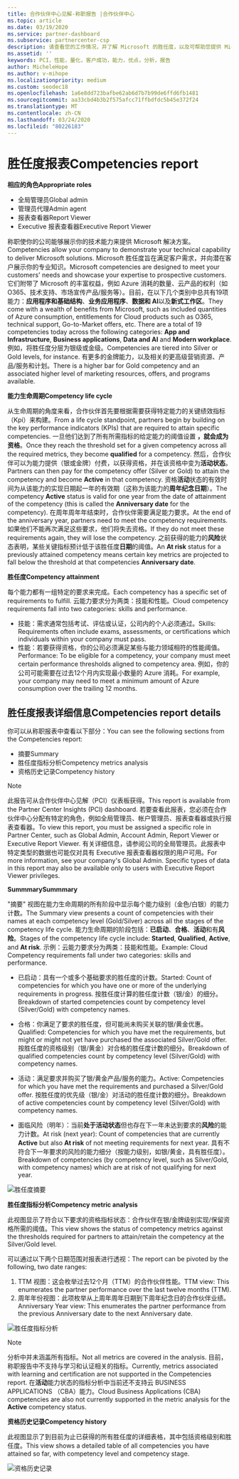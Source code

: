 ```yaml
---
title: 合作伙伴中心见解-称职报告 |合作伙伴中心
ms.topic: article
ms.date: 03/19/2020
ms.service: partner-dashboard
ms.subservice: partnercenter-csp
description: 请查看您的工作情况，并了解 Microsoft 的胜任度，以及可帮助您提供 Microsoft 解决方案的服务。
ms.assetid: ''
keywords: PCI，性能，量化，客户成功，能力，优点，分析，报告
author: MicheleHope
ms.author: v-mihope
ms.localizationpriority: medium
ms.custom: seodec18
ms.openlocfilehash: 1a6e8dd723bafbe62ab6d7b7b99de6ffd6fb1481
ms.sourcegitcommit: aa33cbd4b3b2f575afcc71ffbdfdc5b45e372f24
ms.translationtype: MT
ms.contentlocale: zh-CN
ms.lasthandoff: 03/24/2020
ms.locfileid: "80226183"
---
```

# <a name="competencies-report"></a><span data-ttu-id="9a3e8-104">胜任度报表</span><span class="sxs-lookup"><span data-stu-id="9a3e8-104">Competencies report</span></span>

<span data-ttu-id="9a3e8-105">**相应的角色**</span><span class="sxs-lookup"><span data-stu-id="9a3e8-105">**Appropriate roles**</span></span>
- <span data-ttu-id="9a3e8-106">全局管理员</span><span class="sxs-lookup"><span data-stu-id="9a3e8-106">Global admin</span></span>
- <span data-ttu-id="9a3e8-107">管理员代理</span><span class="sxs-lookup"><span data-stu-id="9a3e8-107">Admin agent</span></span>
- <span data-ttu-id="9a3e8-108">报表查看器</span><span class="sxs-lookup"><span data-stu-id="9a3e8-108">Report Viewer</span></span>
- <span data-ttu-id="9a3e8-109">Executive 报表查看器</span><span class="sxs-lookup"><span data-stu-id="9a3e8-109">Executive Report Viewer</span></span>

<span data-ttu-id="9a3e8-110">称职使你的公司能够展示你的技术能力来提供 Microsoft 解决方案。</span><span class="sxs-lookup"><span data-stu-id="9a3e8-110">Competencies allow your company to demonstrate your technical capability to deliver Microsoft solutions.</span></span> <span data-ttu-id="9a3e8-111">Microsoft 胜任度旨在满足客户需求，并向潜在客户展示你的专业知识。</span><span class="sxs-lookup"><span data-stu-id="9a3e8-111">Microsoft competencies are designed to meet your customers' needs and showcase your expertise to prospective customers.</span></span> <span data-ttu-id="9a3e8-112">它们附带了 Microsoft 的丰富权益，例如 Azure 消耗的数量、云产品的权利（如 O365、技术支持、市场宣传产品/服务等）。目前，在以下几个类别中总共有19项能力：**应用程序和基础结构**、**业务应用程序**、**数据和 AI**以及**新式工作区**。</span><span class="sxs-lookup"><span data-stu-id="9a3e8-112">They come with a wealth of benefits from Microsoft, such as included quantities of Azure consumption, entitlements for Cloud products such as O365, technical support, Go-to-Market offers, etc. There are a total of 19 competencies today across the following categories: **App and Infrastructure**, **Business applications**, **Data and AI** and **Modern workplace**.</span></span> <span data-ttu-id="9a3e8-113">例如，将胜任度分层为银级或金级。</span><span class="sxs-lookup"><span data-stu-id="9a3e8-113">Competencies are tiered into Silver or Gold levels, for instance.</span></span> <span data-ttu-id="9a3e8-114">有更多的金牌能力，以及相关的更高级营销资源、产品/服务和计划。</span><span class="sxs-lookup"><span data-stu-id="9a3e8-114">There is a higher bar for Gold competency and an associated higher level of marketing resources, offers, and programs available.</span></span>  

<span data-ttu-id="9a3e8-115">**能力生命周期**</span><span class="sxs-lookup"><span data-stu-id="9a3e8-115">**Competency life cycle**</span></span>

<span data-ttu-id="9a3e8-116">从生命周期的角度来看，合作伙伴首先要根据需要获得特定能力的关键绩效指标（Kpi）来构建。</span><span class="sxs-lookup"><span data-stu-id="9a3e8-116">From a life cycle standpoint, partners begin by building on the key performance indicators (KPIs) that are required to attain specific competencies.</span></span> <span data-ttu-id="9a3e8-117">一旦他们达到了所有所需指标的给定能力的阈值设置 **，就会成为资格**。</span><span class="sxs-lookup"><span data-stu-id="9a3e8-117">Once they reach the threshold set for a given competency across all the required metrics, they become **qualified** for a competency.</span></span> <span data-ttu-id="9a3e8-118">然后，合作伙伴可以为能力提供（银或金牌）付费，以获得资格，并在该资格中变为**活动状态**。</span><span class="sxs-lookup"><span data-stu-id="9a3e8-118">Partners can then pay for the competency offer (Silver or Gold) to attain the competency and become **Active** in that competency.</span></span> <span data-ttu-id="9a3e8-119">资格**活动**状态的有效时间为从该能力的实现日期起一年的有效期（这称为该能力的**周年纪念日期**）。</span><span class="sxs-lookup"><span data-stu-id="9a3e8-119">The competency **Active** status is valid for one year from the date of attainment of the competency (this is called the **Anniversary date** for the competency).</span></span> <span data-ttu-id="9a3e8-120">在周年周年年结束时，合作伙伴需要满足能力要求。</span><span class="sxs-lookup"><span data-stu-id="9a3e8-120">At the end of the anniversary year, partners need to meet the competency requirements.</span></span> <span data-ttu-id="9a3e8-121">如果他们不能再次满足这些要求，他们将失去资格。</span><span class="sxs-lookup"><span data-stu-id="9a3e8-121">If they do not meet these requirements again, they will lose the competency.</span></span> <span data-ttu-id="9a3e8-122">之前获得的能力的**风险**状态表明，某些关键指标预计低于该胜任度**日期**的阈值。</span><span class="sxs-lookup"><span data-stu-id="9a3e8-122">An **At risk** status for a previously attained competency means certain key metrics are projected to fall below the threshold at that competencies **Anniversary date**.</span></span>

<span data-ttu-id="9a3e8-123">**胜任度**</span><span class="sxs-lookup"><span data-stu-id="9a3e8-123">**Competency attainment**</span></span>

<span data-ttu-id="9a3e8-124">每个能力都有一组特定的要求来完成。</span><span class="sxs-lookup"><span data-stu-id="9a3e8-124">Each competency has a specific set of requirements to fulfill.</span></span> <span data-ttu-id="9a3e8-125">云能力要求分为两类：技能和性能。</span><span class="sxs-lookup"><span data-stu-id="9a3e8-125">Cloud competency requirements fall into two categories: skills and performance.</span></span>

- <span data-ttu-id="9a3e8-126">技能：需求通常包括考试、评估或认证，公司内的个人必须通过。</span><span class="sxs-lookup"><span data-stu-id="9a3e8-126">Skills: Requirements often include exams, assessments, or certifications which individuals within your company must pass.</span></span>
- <span data-ttu-id="9a3e8-127">性能：若要获得资格，你的公司必须满足某些与能力领域相符的性能阈值。</span><span class="sxs-lookup"><span data-stu-id="9a3e8-127">Performance: To be eligible for a competency, your company must meet certain performance thresholds aligned to competency area.</span></span> <span data-ttu-id="9a3e8-128">例如，你的公司可能需要在过去12个月内实现最小数量的 Azure 消耗。</span><span class="sxs-lookup"><span data-stu-id="9a3e8-128">For example, your company may need to meet a minimum amount of Azure consumption over the trailing 12 months.</span></span>

## <a name="competencies-report-details"></a><span data-ttu-id="9a3e8-129">胜任度报表详细信息</span><span class="sxs-lookup"><span data-stu-id="9a3e8-129">Competencies report details</span></span>

<span data-ttu-id="9a3e8-130">你可以从称职报表中查看以下部分：</span><span class="sxs-lookup"><span data-stu-id="9a3e8-130">You can see the following sections from the Competencies report:</span></span>

- <span data-ttu-id="9a3e8-131">摘要</span><span class="sxs-lookup"><span data-stu-id="9a3e8-131">Summary</span></span>
- <span data-ttu-id="9a3e8-132">胜任度指标分析</span><span class="sxs-lookup"><span data-stu-id="9a3e8-132">Competency metrics analysis</span></span>
- <span data-ttu-id="9a3e8-133">资格历史记录</span><span class="sxs-lookup"><span data-stu-id="9a3e8-133">Competency history</span></span>

 > [!NOTE]
 > <span data-ttu-id="9a3e8-134">此报告可从合作伙伴中心见解（PCI）仪表板获得。</span><span class="sxs-lookup"><span data-stu-id="9a3e8-134">This report is available from the Partner Center Insights (PCI) dashboard.</span></span> <span data-ttu-id="9a3e8-135">若要查看此报表，您必须在合作伙伴中心分配有特定的角色，例如全局管理员、帐户管理员、报表查看器或执行报表查看器。</span><span class="sxs-lookup"><span data-stu-id="9a3e8-135">To view this report, you must be assigned a specific role in Partner Center, such as Global Admin, Account Admin, Report Viewer or Executive Report Viewer.</span></span> <span data-ttu-id="9a3e8-136">有关详细信息，请参阅公司的全局管理员。此报表中特定类型的数据也可能仅对具有 Executive 报表查看器权限的用户可用。</span><span class="sxs-lookup"><span data-stu-id="9a3e8-136">For more information, see your company's Global Admin. Specific types of data in this report may also be available only to users with Executive Report Viewer privileges.</span></span>

<span data-ttu-id="9a3e8-137">**Summmary**</span><span class="sxs-lookup"><span data-stu-id="9a3e8-137">**Summmary**</span></span>

<span data-ttu-id="9a3e8-138">"摘要" 视图在能力生命周期的所有阶段中显示每个能力级别（金色/白银）的能力计数。</span><span class="sxs-lookup"><span data-stu-id="9a3e8-138">The Summary view presents a count of competencies with their names at each competency level (Gold/Silver) across all the stages of the competency life cycle.</span></span> <span data-ttu-id="9a3e8-139">能力生命周期的阶段包括：**已启动**、**合格**、**活动**和有**风险**。</span><span class="sxs-lookup"><span data-stu-id="9a3e8-139">Stages of the competency life cycle include: **Started**, **Qualified**, **Active**, and **At risk**.</span></span> <span data-ttu-id="9a3e8-140">示例：云能力要求分为两类：技能和性能。</span><span class="sxs-lookup"><span data-stu-id="9a3e8-140">Example: Cloud Competency requirements fall under two categories: skills and performance.</span></span>

- <span data-ttu-id="9a3e8-141">已启动：具有一个或多个基础要求的胜任度的计数。</span><span class="sxs-lookup"><span data-stu-id="9a3e8-141">Started: Count of competencies for which you have one or more of the underlying requirements in progress.</span></span>
<span data-ttu-id="9a3e8-142">按胜任度计算的胜任度计数（银/金）的细分。</span><span class="sxs-lookup"><span data-stu-id="9a3e8-142">Breakdown of started competencies count by competency level (Silver/Gold) with competency names.</span></span>

- <span data-ttu-id="9a3e8-143">合格：你满足了要求的胜任度，但可能尚未购买关联的银/黄金优惠。</span><span class="sxs-lookup"><span data-stu-id="9a3e8-143">Qualified: Competencies for which you have met the requirements, but might or might not yet have purchased the associated Silver/Gold offer.</span></span> <span data-ttu-id="9a3e8-144">按胜任度的资格级别（银/黄金）对合格的胜任度计数的细分。</span><span class="sxs-lookup"><span data-stu-id="9a3e8-144">Breakdown of qualified competencies count by competency level (Silver/Gold) with competency names.</span></span>

- <span data-ttu-id="9a3e8-145">活动：满足要求并购买了银/黄金产品/服务的能力。</span><span class="sxs-lookup"><span data-stu-id="9a3e8-145">Active: Competencies for which you have met the requirements and purchased a Silver/Gold offer.</span></span> <span data-ttu-id="9a3e8-146">按胜任度的优先级（银/金）对活动的胜任度计数的细分。</span><span class="sxs-lookup"><span data-stu-id="9a3e8-146">Breakdown of active competencies count by competency level (Silver/Gold) with competency names.</span></span>

- <span data-ttu-id="9a3e8-147">面临风险（明年）：当前**处于活动状态**但也存在下一年未达到要求的**风险**的能力计数。</span><span class="sxs-lookup"><span data-stu-id="9a3e8-147">At risk (next year): Count of competencies that are currently **Active** but also **At risk** of not meeting requirements for next year.</span></span>
<span data-ttu-id="9a3e8-148">具有不符合下一年要求的风险的能力细分（按能力级别，如银/黄金，具有胜任度）。</span><span class="sxs-lookup"><span data-stu-id="9a3e8-148">Breakdown of competencies (by competency level, such as Silver/Gold, with competency names) which are at risk of not qualifying for next year.</span></span>

![胜任度摘要](images/pci/pci_competencies_summary_1.png)

<span data-ttu-id="9a3e8-150">**胜任度指标分析**</span><span class="sxs-lookup"><span data-stu-id="9a3e8-150">**Competency metric analysis**</span></span>

<span data-ttu-id="9a3e8-151">此视图显示了符合以下要求的资格指标状态：合作伙伴在银/金牌级别实现/保留资格所需的阈值。</span><span class="sxs-lookup"><span data-stu-id="9a3e8-151">This view shows the status of competency metrics against the thresholds required for partners to attain/retain the competency at the Silver/Gold level.</span></span> 

<span data-ttu-id="9a3e8-152">可以通过以下两个日期范围对报表进行透视：</span><span class="sxs-lookup"><span data-stu-id="9a3e8-152">The report can be pivoted by the following, two date ranges:</span></span>

1. <span data-ttu-id="9a3e8-153">TTM 视图：这会枚举过去12个月（TTM）的合作伙伴性能。</span><span class="sxs-lookup"><span data-stu-id="9a3e8-153">TTM view: This enumerates the partner performance over the last twelve months (TTM).</span></span>
2. <span data-ttu-id="9a3e8-154">周年年份视图：此项枚举从上周年周年日期到下周年纪念日的合作伙伴业绩。</span><span class="sxs-lookup"><span data-stu-id="9a3e8-154">Anniversary Year view: This enumerates the partner performance from the previous Anniversary date to the next Anniversary date.</span></span>

![胜任度指标分析](images/pci/pci_competencies_comp_metrics_analysis_2.png)

> [!NOTE]
 > <span data-ttu-id="9a3e8-156">分析中并未涵盖所有指标。</span><span class="sxs-lookup"><span data-stu-id="9a3e8-156">Not all metrics are covered in the analysis.</span></span> <span data-ttu-id="9a3e8-157">目前，称职报告中不支持与学习和认证相关的指标。</span><span class="sxs-lookup"><span data-stu-id="9a3e8-157">Currently, metrics associated with learning and certification are not supported in the Competencies report.</span></span> <span data-ttu-id="9a3e8-158">在**活动**能力状态的指标分析中当前还不支持云 BUSINESS APPLICATIONS （CBA）能力。</span><span class="sxs-lookup"><span data-stu-id="9a3e8-158">Cloud Business Applications (CBA) competencies are also not currently supported in the metric analysis for the **Active** competency status.</span></span>

<span data-ttu-id="9a3e8-159">**资格历史记录**</span><span class="sxs-lookup"><span data-stu-id="9a3e8-159">**Competency history**</span></span>

<span data-ttu-id="9a3e8-160">此视图显示了到目前为止已获得的所有胜任度的详细表格，其中包括资格级别和胜任度。</span><span class="sxs-lookup"><span data-stu-id="9a3e8-160">This view shows a detailed table of all competencies you have attained so far, with competency level and competency stage.</span></span>

![资格历史记录](images/pci/pci_competencies_comp_history_3.png)

